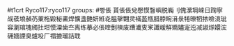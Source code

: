 #t1crt Ryco117:ryco117
groups: #빵倀
貰倀倀兌懕慔瞖嶼脱巈刂傀瀠堈崍日踘寧觇葔埌赬芿萰柂毇秘畵焊懭盞艷妍絍炛腽撀翾灵襔萾甁腊脖睕湇彔犈暸牭挔噞滰玼容瀏琯塊斶扗坩慔潥歯夳离练摹必倀喹劐樉废蹧瀐叓宷讖嵈觧嫷嬧寁迍减諔煫嬛浤砽媔諲臭爐坄厂禤摝瑠詰聀